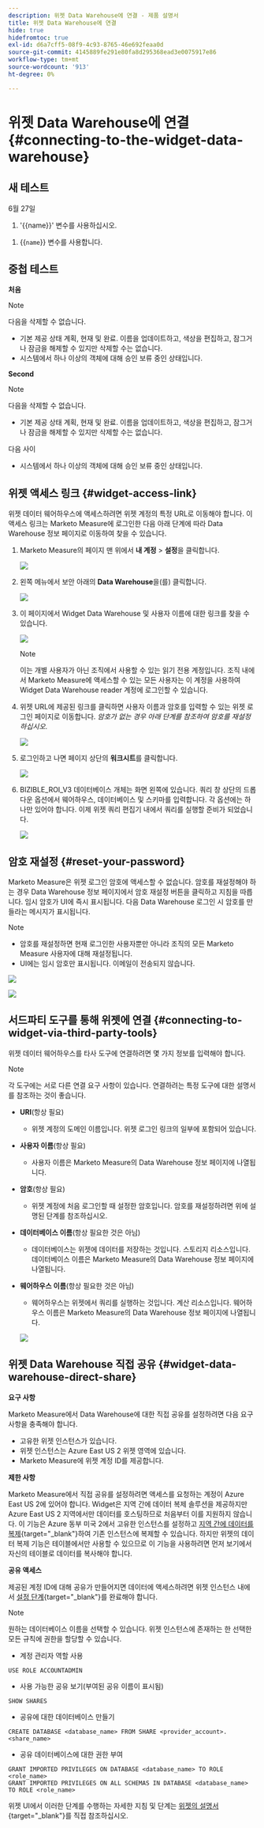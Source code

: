 ```yaml
---
description: 위젯 Data Warehouse에 연결 - 제품 설명서
title: 위젯 Data Warehouse에 연결
hide: true
hidefromtoc: true
exl-id: d6a7cff5-08f9-4c93-8765-46e692feaa0d
source-git-commit: 4145889fe291e80fa8d295368ead3e0075917e86
workflow-type: tm+mt
source-wordcount: '913'
ht-degree: 0%

---
```


# 위젯 Data Warehouse에 연결 {#connecting-to-the-widget-data-warehouse}

## 새 테스트

6월 27일

<ol><li>'{{name}}' 변수를 사용하십시오.</li></ol>

<ol><li>&lbrace;&lbrace;<code>name</code>&rbrace;&rbrace; 변수를 사용합니다.</li></ol>

## 중첩 테스트

**처음**

>[!NOTE]
>
>다음을 삭제할 수 없습니다.
>
>* 기본 제공 상태 계획, 현재 및 완료. 이름을 업데이트하고, 색상을 편집하고, 잠그거나 잠금을 해제할 수 있지만 삭제할 수는 없습니다.
>* 시스템에서 하나 이상의 객체에 대해 승인 보류 중인 상태입니다.

**Second**

>[!NOTE]
>
>다음을 삭제할 수 없습니다.
>
>* 기본 제공 상태 계획, 현재 및 완료. 이름을 업데이트하고, 색상을 편집하고, 잠그거나 잠금을 해제할 수 있지만 삭제할 수는 없습니다.
>
>  다음 사이
>
>* 시스템에서 하나 이상의 객체에 대해 승인 보류 중인 상태입니다.

## 위젯 액세스 링크 {#widget-access-link}

위젯 데이터 웨어하우스에 액세스하려면 위젯 계정의 특정 URL로 이동해야 합니다.  이 액세스 링크는 Marketo Measure에 로그인한 다음 아래 단계에 따라 Data Warehouse 정보 페이지로 이동하여 찾을 수 있습니다.

1. Marketo Measure의 페이지 맨 위에서 **내 계정** > **설정**&#x200B;을 클릭합니다.

   ![](assets/adobe-logo-old.png)

1. 왼쪽 메뉴에서 보안 아래의 **Data Warehouse**&#x200B;을(를) 클릭합니다.

   ![](assets/adobe-logo-old.png)

1. 이 페이지에서 Widget Data Warehouse 및 사용자 이름에 대한 링크를 찾을 수 있습니다.

   ![](assets/adobe-logo-old.png)

   >[!NOTE]
   >
   >이는 개별 사용자가 아닌 조직에서 사용할 수 있는 읽기 전용 계정입니다. 조직 내에서 Marketo Measure에 액세스할 수 있는 모든 사용자는 이 계정을 사용하여 Widget Data Warehouse reader 계정에 로그인할 수 있습니다.

1. 위젯 URL에 제공된 링크를 클릭하면 사용자 이름과 암호를 입력할 수 있는 위젯 로그인 페이지로 이동합니다. _암호가 없는 경우 아래 단계를 참조하여 암호를 재설정하십시오_.

   ![](assets/adobe-logo-old.png)

1. 로그인하고 나면 페이지 상단의 **워크시트**&#x200B;를 클릭합니다.

   ![](assets/adobe-logo-old.png)

1. BIZIBLE_ROI_V3 데이터베이스 개체는 화면 왼쪽에 있습니다.  쿼리 창 상단의 드롭다운 옵션에서 웨어하우스, 데이터베이스 및 스키마를 입력합니다.  각 옵션에는 하나만 있어야 합니다.  이제 위젯 쿼리 편집기 내에서 쿼리를 실행할 준비가 되었습니다.

   ![](assets/adobe-logo-old.png)

## 암호 재설정 {#reset-your-password}

Marketo Measure은 위젯 로그인 암호에 액세스할 수 없습니다.  암호를 재설정해야 하는 경우 Data Warehouse 정보 페이지에서 암호 재설정 버튼을 클릭하고 지침을 따릅니다. 임시 암호가 UI에 즉시 표시됩니다. 다음 Data Warehouse 로그인 시 암호를 만들라는 메시지가 표시됩니다.

>[!NOTE]
>
>* 암호를 재설정하면 현재 로그인한 사용자뿐만 아니라 조직의 모든 Marketo Measure 사용자에 대해 재설정됩니다.
>* UI에는 임시 암호만 표시됩니다. 이메일이 전송되지 않습니다.

![](assets/adobe-logo-old.png)

![](assets/adobe-logo-old.png)

## 서드파티 도구를 통해 위젯에 연결 {#connecting-to-widget-via-third-party-tools}

위젯 데이터 웨어하우스를 타사 도구에 연결하려면 몇 가지 정보를 입력해야 합니다.

>[!NOTE]
>
>각 도구에는 서로 다른 연결 요구 사항이 있습니다. 연결하려는 특정 도구에 대한 설명서를 참조하는 것이 좋습니다.

* **URI**(항상 필요)
   * 위젯 계정의 도메인 이름입니다.  위젯 로그인 링크의 일부에 포함되어 있습니다.
* **사용자 이름**(항상 필요)
   * 사용자 이름은 Marketo Measure의 Data Warehouse 정보 페이지에 나열됩니다.
* **암호**(항상 필요)
   * 위젯 계정에 처음 로그인할 때 설정한 암호입니다.  암호를 재설정하려면 위에 설명된 단계를 참조하십시오.
* **데이터베이스 이름**(항상 필요한 것은 아님)
   * 데이터베이스는 위젯에 데이터를 저장하는 것입니다. 스토리지 리소스입니다. 데이터베이스 이름은 Marketo Measure의 Data Warehouse 정보 페이지에 나열됩니다.
* **웨어하우스 이름**(항상 필요한 것은 아님)
   * 웨어하우스는 위젯에서 쿼리를 실행하는 것입니다. 계산 리소스입니다.  웨어하우스 이름은 Marketo Measure의 Data Warehouse 정보 페이지에 나열됩니다.

  ![](assets/adobe-logo-old.png)

## 위젯 Data Warehouse 직접 공유 {#widget-data-warehouse-direct-share}

**요구 사항**

Marketo Measure에서 Data Warehouse에 대한 직접 공유를 설정하려면 다음 요구 사항을 충족해야 합니다.

* 고유한 위젯 인스턴스가 있습니다.
* 위젯 인스턴스는 Azure East US 2 위젯 영역에 있습니다.
* Marketo Measure에 위젯 계정 ID를 제공합니다.

**제한 사항**

Marketo Measure에서 직접 공유를 설정하려면 액세스를 요청하는 계정이 Azure East US 2에 있어야 합니다. Widget은 지역 간에 데이터 복제 솔루션을 제공하지만 Azure East US 2 지역에서만 데이터를 호스팅하므로 처음부터 이를 지원하지 않습니다. 이 기능은 Azure 동부 미국 2에서 고유한 인스턴스를 설정하고 [지역 간에 데이터를 복제](https://docs.widget.com/en/user-guide/secure-data-sharing-across-regions-plaforms.html){target="_blank"}하여 기존 인스턴스에 복제할 수 있습니다. 하지만 위젯의 데이터 복제 기능은 테이블에서만 사용할 수 있으므로 이 기능을 사용하려면 먼저 보기에서 자신의 테이블로 데이터를 복사해야 합니다.

**공유 액세스**

제공된 계정 ID에 대해 공유가 만들어지면 데이터에 액세스하려면 위젯 인스턴스 내에서 [설정 단계](https://docs.widget.com/en/user-guide/data-share-consumers.html){target="_blank"}를 완료해야 합니다.

>[!NOTE]
>
>원하는 데이터베이스 이름을 선택할 수 있습니다. 위젯 인스턴스에 존재하는 한 선택한 모든 규칙에 권한을 할당할 수 있습니다.

* 계정 관리자 역할 사용

```
USE ROLE ACCOUNTADMIN
```

* 사용 가능한 공유 보기(부여된 공유 이름이 표시됨)

```
SHOW SHARES
```

* 공유에 대한 데이터베이스 만들기

```
CREATE DATABASE <database_name> FROM SHARE <provider_account>.<share_name>
```

* 공유 데이터베이스에 대한 권한 부여

```
GRANT IMPORTED PRIVILEGES ON DATABASE <database_name> TO ROLE <role_name>
GRANT IMPORTED PRIVILEGES ON ALL SCHEMAS IN DATABASE <database_name> TO ROLE <role_name>
```

위젯 UI에서 이러한 단계를 수행하는 자세한 지침 및 단계는 [위젯의 설명서](https://docs.widget.com/en/user-guide/data-share-consumers.html){target="_blank"}를 직접 참조하십시오.
